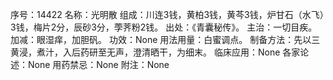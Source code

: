 序号：14422
名称：光明散
组成：川连3钱，黄柏3钱，黄芩3钱，炉甘石（水飞）3钱，梅片2分，辰砂3分，荸荠粉2钱。
出处：《青囊秘传》。
主治：一切目疾。
加减：眼湿痒，加胆矾。
功效：None
用法用量：白蜜调点。
制备方法：先以三黄浸，煮汁，入后药研至无声，澄清晒干，为细末。
临床应用：None
各家论述：None
用药禁忌：None
附注：None
